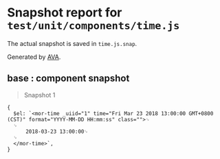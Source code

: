 # Snapshot report for `test/unit/components/time.js`

The actual snapshot is saved in `time.js.snap`.

Generated by [AVA](https://ava.li).

## base : component snapshot

> Snapshot 1

    {
      $el: `<mor-time _uiid="1" time="Fri Mar 23 2018 13:00:00 GMT+0800 (CST)" format="YYYY-MM-DD HH:mm:ss" class="">␊
      ␊
          2018-03-23 13:00:00␊
      ␊
      </mor-time>`,
    }
